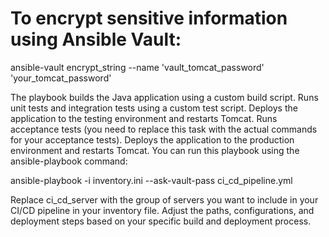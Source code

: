 # To encrypt sensitive information using Ansible Vault:


ansible-vault encrypt_string --name 'vault_tomcat_password' 'your_tomcat_password'



The playbook builds the Java application using a custom build script.
Runs unit tests and integration tests using a custom test script.
Deploys the application to the testing environment and restarts Tomcat.
Runs acceptance tests (you need to replace this task with the actual commands for your acceptance tests).
Deploys the application to the production environment and restarts Tomcat.
You can run this playbook using the ansible-playbook command:


ansible-playbook -i inventory.ini --ask-vault-pass ci_cd_pipeline.yml


Replace ci_cd_server with the group of servers you want to include in your CI/CD pipeline in your inventory file. Adjust the paths, configurations, and deployment steps based on your specific build and deployment process.





